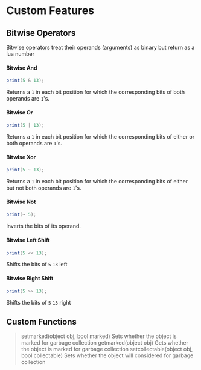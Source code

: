 # Custom Features

## Bitwise Operators
Bitwise operators treat their operands (arguments) as binary but return as a lua number

#### Bitwise And
```lua
print(5 & 13);
```
Returns a `1` in each bit position for which the corresponding bits of both operands are `1`'s.

#### Bitwise Or
```lua
print(5 | 13);
```
Returns a `1` in each bit position for which the corresponding bits of either or both operands are `1`'s.

#### Bitwise Xor
```lua
print(5 ~ 13);
```
Returns a `1` in each bit position for which the corresponding bits of either but not both operands are `1`'s.

#### Bitwise Not
```lua
print(~ 5);
```
Inverts the bits of its operand.

#### Bitwise Left Shift
```lua
print(5 << 13);
```
Shifts the bits of `5` `13` left

#### Bitwise Right Shift
```lua
print(5 >> 13);
```
Shifts the bits of `5` `13` right

## Custom Functions

> setmarked(object obj, bool marked)
Sets whether the object is marked for garbage collection
> getmarked(object obj)
Gets whether the object is marked for garbage collection
> setcollectable(object obj, bool collectable)
Sets whether the object will considered for garbage collection
